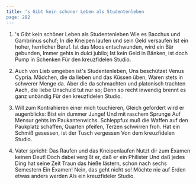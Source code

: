 ```yaml
---
title: 's Gibt kein schoner Leben als Studentenleben
page: 282
---  
```



1. 's Gibt kein schöner Leben als Studentenleben
Wie es Bacchus und Gambrinus schuf;
In die Kneipen laufen und sein Geld versaufen
Ist ein hoher, herrlicher Beruf.
Ist das Moos entschwunden, wird ein Bär gebunden,
Immer gehts in dulci jubilo;
Ist kein Geld in Bänken, ist doch Pump in Schenken
Für den kreuzfidelen Studio.


2. Auch von Lieb umgeben ist's Studentenleben,
Uns beschützet Venus Cypria.
Mädchen, die da lieben und das Küssen üben,
Waren stets in schwerer Menge da.
Aber die da schmachten und platonisch trachten
Aach, die liebe Unschuld tut nur so;
Denn so recht inwendig brennt es ganz unbändig
Für den kreuzfidelen Studio.


3. Will zum Kontrahieren einer mich touchieren,
Gleich gefordert wird er augenblicks:
Bist ein dummer Junge! Und mit raschem Sprunge
Auf Mensur gehts im Paukantenwichs.
Schleppfux muß die Waffen auf den Paukplatz schaffen,
Quarten pfeifen, Terzen schwirren froh.
Hat ein Schmiß gesessen, ist der Tusch vergessen
Von dem kreuzfidelen Studio.


4. Vater spricht: Das Raufen und das Kneipenlaufen
Nutzt dir zum Examen keinen Deut!
Doch dabei vergißt er, daß er ein Philister
Und daß jedes Ding hat seine Zeit
Traun das hieße lästern, schon nach sechs Semestern
Ein Examen! Nein, das geht nicht so!
Möchte nie auf Erden etwas anders werden
Als ein kreuzfideler Studio.
